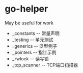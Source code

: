 # go-helper
May be useful for work

+ _constants -- 常量声明
+ _testing -- 单元测试
+ _generics -- 泛型例子
+ _pointers -- 指针示例
+ _rwlock -- 读写锁
+ _tcp_scanner -- TCP端口扫描器
